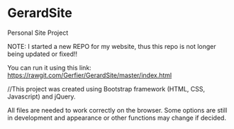 # GerardSite
Personal Site Project

NOTE: I started a new REPO for my website, thus this repo is not longer being updated or fixed!!

You can run it using this link: https://rawgit.com/Gerfier/GerardSite/master/index.html

//This project was created using Bootstrap framework (HTML, CSS, Javascript) and jQuery.

All files are needed to work correctly on the browser. Some options are still in development and appearance or other functions may change if decided.
